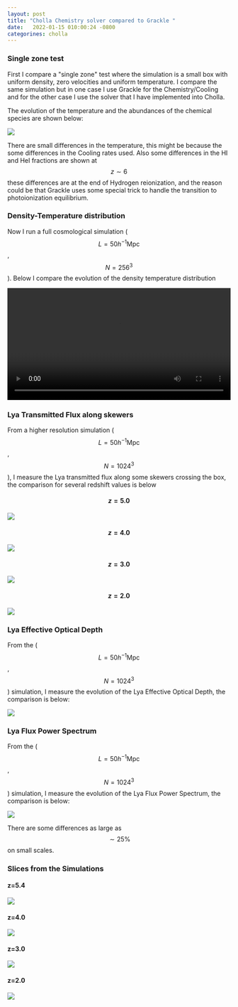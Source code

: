 ```yaml
---
layout: post
title: "Cholla Chemistry solver compared to Grackle "
date:   2022-01-15 010:00:24 -0800
categorines: cholla
---
```


### Single zone test

First I compare a "single zone" test where the simulation is a small box with uniform density, zero velocities and uniform temperature. I compare the same simulation but in one case I use Grackle for the Chemistry/Cooling and for the other case I use the solver that I have implemented into Cholla. 

The evolution of the temperature and the abundances of the chemical species are shown below:

<img src="{{ site.url }}assets/images/cholla_chem_validation/single_cell_comparison.png">

There are small differences in the temperature, this might be because the some differences in the Cooling rates used. Also some differences in the HI and HeI fractions are shown at $$z \sim 6$$ these differences are at the end of Hydrogen reionization, and the reason could be that Grackle uses some special trick to handle the transition to photoionization equilibrium.  


### Density-Temperature distribution

Now I run a full cosmological simulation ( $$L=50 h^{-1} \mathrm{Mpc}$$, $$N=256^3$$ ). Below I compare the evolution of the density temperature distribution

<div style="text-align: center">
<video src="{{ site.url }}assets/videos/phase_diagram_grackle_cholla.mp4" width="100%"  height="auto" controls preload> </video>
</div>


### Lya Transmitted Flux along skewers

From a higher resolution simulation  ( $$L=50 h^{-1} \mathrm{Mpc}$$, $$N=1024^3$$ ), I measure the Lya transmitted flux along some skewers crossing the box, the comparison for several redshift values is below

#### $$z = 5.0$$
<img src="{{ site.url }}assets/images/cholla_chem_validation/skewers_comparison_0.png">

#### $$z = 4.0$$
<img src="{{ site.url }}assets/images/cholla_chem_validation/skewers_comparison_1.png">

#### $$z = 3.0$$
<img src="{{ site.url }}assets/images/cholla_chem_validation/skewers_comparison_2.png">

#### $$z = 2.0$$
<img src="{{ site.url }}assets/images/cholla_chem_validation/skewers_comparison_3.png">


### Lya Effective Optical Depth

From the ( $$L=50 h^{-1} \mathrm{Mpc}$$, $$N=1024^3$$ ) simulation, I measure the evolution of the Lya Effective Optical Depth, the comparison is below:

<img src="{{ site.url }}assets/images/cholla_chem_validation/tau_comparison.png">



### Lya Flux Power Spectrum

From the ( $$L=50 h^{-1} \mathrm{Mpc}$$, $$N=1024^3$$ ) simulation, I measure the evolution of the Lya Flux Power Spectrum, the comparison is below:

<img src="{{ site.url }}assets/images/cholla_chem_validation/ps_comparison.png">

There are some differences as large as $$\sim 25\%$$ on small scales. 


### Slices from the Simulations 

#### z=5.4
<img src="{{ site.url }}assets/images/cholla_chem_validation/slices_comparison_1.png">

#### z=4.0
<img src="{{ site.url }}assets/images/cholla_chem_validation/slices_comparison_5.png">

#### z=3.0
<img src="{{ site.url }}assets/images/cholla_chem_validation/slices_comparison_10.png">

#### z=2.0
<img src="{{ site.url }}assets/images/cholla_chem_validation/slices_comparison_15.png">
      